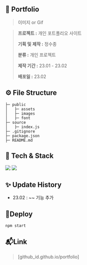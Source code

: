 ## 📖 Portfolio
> 이미지 or Gif

>**프로젝트 :**  개인 포트폴리오 사이트
>
>**기획 및 제작 :**  정수종
>
>**분류 :**  개인 프로젝트
>
>**제작 기간 :**  23.01 - 23.02
>
>**배포일 :**  23.02  

## ⚙️ File Structure
```
├─ public
│   ├─ assets
│   ├─ images
│   ├─ font
├─ source
│   ├─ index.js
├─ .gitignore
├─ package.json
├─ README.md
```

## 🔨 Tech & Stack
<img  src="https://img.shields.io/badge/React-61DAFB?style=flat&logo=react&logoColor=white"/> <img src="https://img.shields.io/badge/styledcomponents-DB7093?style=flat&logo=styledcomponents&logoColor=white"/>

## ✨ Update History
- 23.02 : ~~ 기능 추가

## 🚀Deploy
```
npm start
```

## 📬Link

> [github_id.github.io/portfolio]

